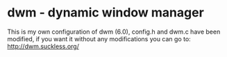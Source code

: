 dwm - dynamic window manager
============================
This is my own configuration of dwm (6.0), config.h and dwm.c have been modified, if you want it without any modifications you can go to: http://dwm.suckless.org/
